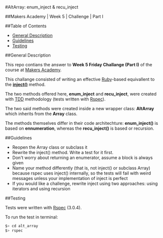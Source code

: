 #AltArray: enum_inject &amp; recu_inject

##Makers Academy | Week 5 | Challenge | Part I

##Table of Contents

* [General Description](#general-description)
* [Guidelines](#guidelines)
* [Testing](#testing)


##General Description

This repo contians the answer to __Week 5 Friday Challange (Part I)__ of the course 
at [Makers Academy](http://www.makersacademy.com/).

This challange consisted of writing an effective [Ruby](https://www.ruby-lang.org/en/)-based 
equivallent to the [__inject()__](http://ruby-doc.org/core-2.1.2/Enumerable.html) 
method.

The two methods offered here, __enum_inject__ and __recu_inject__, were created with 
[TDD](http://en.wikipedia.org/wiki/Test-driven_development) 
methodology (tests written with [Rspec](http://rspec.info/)).

The two said methods were created inside a new wrapper class: __AltArray__ which inherits 
from the __Array__ class.

The methods themselves differ in their code architechture: __enum_inject()__ 
is based on __ennumeration__, whereas the __recu_inject()__ is based or recursion.


##Guidelines

* Reopen the Array class or subclass it
* Rewrite the inject() method. Write a test for it first. 
* Don't worry about returning an enumerator, assume a block is always given
* Name your method differently (that is, not inject() or subclass Array) 
  because rspec uses inject() internally, so the tests will fail with weird 
  messages unless your implementation of inject is perfect
* If you would like a challenge, rewrite inject using two approaches: using iterators 
  and using recursion


##Testing

Tests were written with [Rspec](http://rspec.info/) (3.0.4).

To run the test in terminal: 

```bash
$> cd alt_array
$> rspec
```
